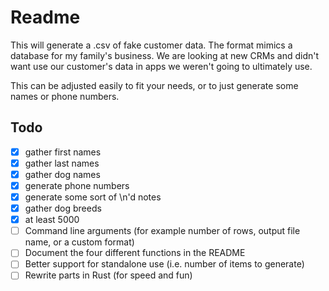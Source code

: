 # Readme

This will generate a .csv of fake customer data. The format mimics a database for my family's business. We are looking at new CRMs and didn't want use our customer's data in apps we weren't going to ultimately use.

This can be adjusted easily to fit your needs, or to just generate some names or phone numbers.

## Todo

-   [x] gather first names
-   [x] gather last names
-   [x] gather dog names
-   [x] generate phone numbers
-   [x] generate some sort of \n'd notes
-   [x] gather dog breeds
-   [x] at least 5000
-   [ ] Command line arguments (for example number of rows, output file name, or a custom format)
-   [ ] Document the four different functions in the README
-   [ ] Better support for standalone use (i.e. number of items to generate)
-   [ ] Rewrite parts in Rust (for speed and fun)
